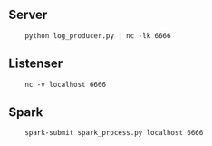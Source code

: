 ## Server

```
    python log_producer.py | nc -lk 6666
```

## Listenser

```
    nc -v localhost 6666
```

## Spark

```
    spark-submit spark_process.py localhost 6666
```